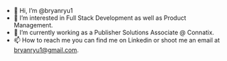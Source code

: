 - 👋 Hi, I’m @bryanryu1
- 👀 I’m interested in Full Stack Development as well as Product Management.
- 🌱 I’m currently working as a Publisher Solutions Associate @ Connatix.
- 📫 How to reach me you can find me on Linkedin or shoot me an email at bryanryu1@gmail.com.

<!---
bryanryu1/bryanryu1 is a ✨ special ✨ repository because its `README.md` (this file) appears on your GitHub profile.
You can click the Preview link to take a look at your changes.
--->
